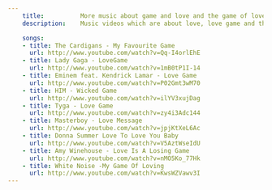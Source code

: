 ```yaml
---
    title:          More music about game and love and the game of love
    description:    Music videos which are about love, love game and the game of love

    songs:
    - title: The Cardigans - My Favourite Game
      url: http://www.youtube.com/watch?v=Qq-I4orlEhE
    - title: Lady Gaga - LoveGame
      url: http://www.youtube.com/watch?v=1mB0tP1I-14
    - title: Eminem feat. Kendrick Lamar - Love Game
      url: http://www.youtube.com/watch?v=P02Gmt3wM70
    - title: HIM - Wicked Game
      url: http://www.youtube.com/watch?v=ilYV3xujDag
    - title: Tyga - Love Game
      url: http://www.youtube.com/watch?v=zy4i3Adc144
    - title: Masterboy - Love Message
      url: http://www.youtube.com/watch?v=jpjKtXeL6Ac
    - title: Donna Summer Love To Love You Baby
      url: http://www.youtube.com/watch?v=V5AztWseIdU
    - title: Amy Winehouse - Love Is A Losing Game
      url: http://www.youtube.com/watch?v=nMO5Ko_77Hk
    - title: White Noise -My Game Of Loving
      url: http://www.youtube.com/watch?v=KwsWZVawv3I
---
```

